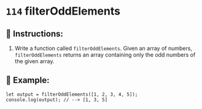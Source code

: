 # `114` filterOddElements

## 📝 Instructions:

1. Write a function called `filterOddElements`. Given an array of numbers, `filterOddElements` returns an array containing only the odd numbers of the given array.

## 📎 Example:

```Js
let output = filterOddElements([1, 2, 3, 4, 5]);
console.log(output); // --> [1, 3, 5]
```
